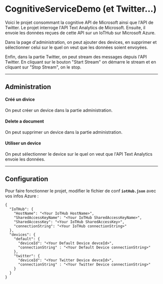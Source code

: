 CognitiveServiceDemo (et Twitter...)
===================


Voici le projet consommant la cognitive API de Microsoft ainsi que l'API de Twitter.
Le projet interroge l'API Text Analytics de Microsoft. Ensuite, il envoie les données reçues de cette API sur un IoTHub sur Microsoft Azure.

Dans la page d'administration, on peut ajouter des devices, en supprimer et sélectionner celui sur le quel on veut que les données soient envoyées.

Enfin, dans la partie Twitter, on peut stream des messages depuis l'API Twitter. En cliquant sur le bouton "Start Stream" on démarre le stream et en cliquant sur "Stop Stream", on le stop.

----------


Administration
-------------

#### <i class="icon-file"></i> Créé un divice

On peut créer un device dans la partie administration.

#### <i class="icon-trash"></i> Delete a document

On peut supprimer un device dans la partie administration.

#### <i class="icon-hdd"></i> Utiliser un device

On peut sélectionner le device sur le quel on veut que l'API Text Analytics envoie les données.


----------


Configuration
-------------------
Pour faire fonctionner le projet, modifier le fichier de conf **`iotHub.json`** avec vos infos Azure :

```
{
  "IoTHub": {
    "HostName": "<Your IoTHub HostName>",
    "SharedAccessKeyName": "<Your IoTHub SharedAccessKeyName>",
    "SharedAccessKey": "<Your IoTHub SharedAccessKey>",
    "connectionString": "<Your IoTHub connectionString>"
  },
  "devices": {
    "default": {
      "deviceId": "<Your Default Device devceId>",
      "connectionString" : "<Your Default Device connectionString>"
    },
    "twitter": {
      "deviceId": "<Your Twitter Device devceId>",
      "connectionString" : "<Your Twitter Device connectionString>"
    }
  }
}
```

